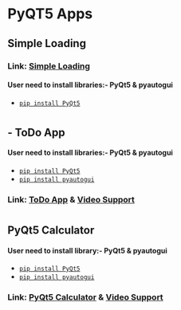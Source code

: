 # PyQT5 Apps

## Simple Loading
### Link: [Simple Loading](https://github.com/Keshav-Abhishek-Hyper-Shroud/PyQT5_Apps/blob/master/Simple%20Loading.py)
#### User need to install libraries:- PyQt5 & pyautogui
  * [`pip install PyQt5`](https://pypi.org/project/PyQt5/)
#

## - ToDo App
#### User need to install libraries:- PyQt5 & pyautogui
  * [`pip install PyQt5`](https://pypi.org/project/PyQt5/)
  * [`pip install pyautogui`](https://pypi.org/project/PyAutoGUI/)
### Link: [ToDo App](https://github.com/Keshav-Abhishek-Hyper-Shroud/PyQT5_Apps/blob/master/ToDo%20App.py) & [Video Support](https://drive.google.com/file/d/1l0r-0fWAwBtkVr22W5Dpld7MK63_cKU_/view?usp=sharing)

#
## PyQt5 Calculator
#### User need to install library:- PyQt5 & pyautogui
 * [`pip install PyQt5`](https://pypi.org/project/PyQt5/)
 * [`pip install pyautogui`](https://pypi.org/project/PyAutoGUI/)
### Link: [PyQt5 Calculator](https://github.com/Keshav-Abhishek-Hyper-Shroud/PyQT5_Apps/blob/master/PyQt5%20Calculator.py) & [Video Support](https://drive.google.com/file/d/12uG_kG-1wNaSmzC537EWagjuENSiLSGR/view?usp=sharing)
#

